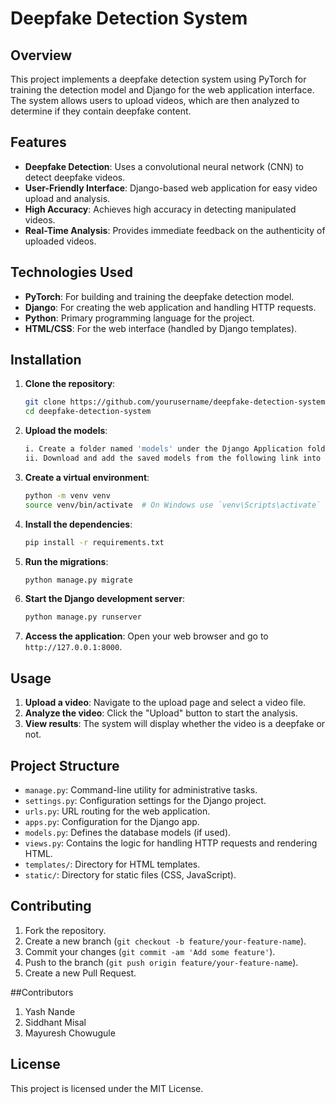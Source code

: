 # Deepfake Detection System

## Overview
This project implements a deepfake detection system using PyTorch for training the detection model and Django for the web application interface. The system allows users to upload videos, which are then analyzed to determine if they contain deepfake content.

## Features
- **Deepfake Detection**: Uses a convolutional neural network (CNN) to detect deepfake videos.
- **User-Friendly Interface**: Django-based web application for easy video upload and analysis.
- **High Accuracy**: Achieves high accuracy in detecting manipulated videos.
- **Real-Time Analysis**: Provides immediate feedback on the authenticity of uploaded videos.

## Technologies Used
- **PyTorch**: For building and training the deepfake detection model.
- **Django**: For creating the web application and handling HTTP requests.
- **Python**: Primary programming language for the project.
- **HTML/CSS**: For the web interface (handled by Django templates).

## Installation

1. **Clone the repository**:
    ```sh
    git clone https://github.com/yourusername/deepfake-detection-system.git
    cd deepfake-detection-system
    ```
2. **Upload the models**:
     ```sh
    i. Create a folder named 'models' under the Django Application folder.
   ii. Download and add the saved models from the following link into that folder.
    ```

2. **Create a virtual environment**:
    ```sh
    python -m venv venv
    source venv/bin/activate  # On Windows use `venv\Scripts\activate`
    ```

3. **Install the dependencies**:
    ```sh
    pip install -r requirements.txt
    ```

4. **Run the migrations**:
    ```sh
    python manage.py migrate
    ```

5. **Start the Django development server**:
    ```sh
    python manage.py runserver
    ```

6. **Access the application**:
    Open your web browser and go to `http://127.0.0.1:8000`.

## Usage
1. **Upload a video**: Navigate to the upload page and select a video file.
2. **Analyze the video**: Click the "Upload" button to start the analysis.
3. **View results**: The system will display whether the video is a deepfake or not.

## Project Structure
- `manage.py`: Command-line utility for administrative tasks.
- `settings.py`: Configuration settings for the Django project.
- `urls.py`: URL routing for the web application.
- `apps.py`: Configuration for the Django app.
- `models.py`: Defines the database models (if used).
- `views.py`: Contains the logic for handling HTTP requests and rendering HTML.
- `templates/`: Directory for HTML templates.
- `static/`: Directory for static files (CSS, JavaScript).

## Contributing
1. Fork the repository.
2. Create a new branch (`git checkout -b feature/your-feature-name`).
3. Commit your changes (`git commit -am 'Add some feature'`).
4. Push to the branch (`git push origin feature/your-feature-name`).
5. Create a new Pull Request.

##Contributors
1. Yash Nande
2. Siddhant Misal
3. Mayuresh Chowugule
   
## License
This project is licensed under the MIT License.
